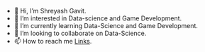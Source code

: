 - 👋 Hi, I’m Shreyash Gavit.
- 👀 I’m interested in Data-science and Game Development.
- 🌱 I’m currently learning Data-Science and Game Development.
- 💞️ I’m looking to collaborate on Data-Science.
- 📫 How to reach me [Links](shreyashz.github.io/links).

<!---
Shreyashz/Shreyashz is a ✨ special ✨ repository because its `README.md` (this file) appears on your GitHub profile.
You can click the Preview link to take a look at your changes.
--->
